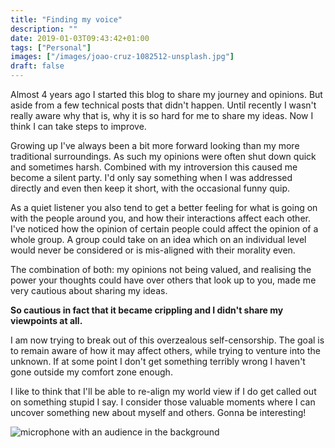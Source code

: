 ```yaml
---
title: "Finding my voice"
description: ""
date: 2019-01-03T09:43:42+01:00
tags: ["Personal"]
images: ["/images/joao-cruz-1082512-unsplash.jpg"]
draft: false
---
```

Almost 4 years ago I started this blog to share my journey and opinions. But aside from a few technical posts that didn't happen. Until recently I wasn't really aware why that is, why it is so hard for me to share my ideas. Now I think I can take steps to improve.<!--more-->

Growing up I've always been a bit more forward looking than my more traditional surroundings. As such my opinions were often shut down quick and sometimes harsh. Combined with my introversion this caused me become a silent party. I'd only say something when I was addressed directly and even then keep it short, with the occasional funny quip.

As a quiet listener you also tend to get a better feeling for what is going on with the people around you, and how their interactions affect each other. I've noticed how the opinion of certain people could affect the opinion of a whole group. A group could take on an idea which on an individual level would never be considered or is mis-aligned with their morality even.

The combination of both: my opinions not being valued, and realising the power your thoughts could have over others that look up to you, made me very cautious about sharing my ideas.

**So cautious in fact that it became crippling and I didn't share my viewpoints at all.**

I am now trying to break out of this overzealous self-censorship. The goal is to remain aware of how it may affect others, while trying to venture into the unknown. If at some point I don't get something terribly wrong I haven't gone outside my comfort zone enough.

I like to think that I'll be able to re-align my world view if I do get called out on something stupid I say. I consider those valuable moments where I can uncover something new about myself and others. Gonna be interesting!

![microphone with an audience in the background](/images/joao-cruz-1082512-unsplash.jpg)
